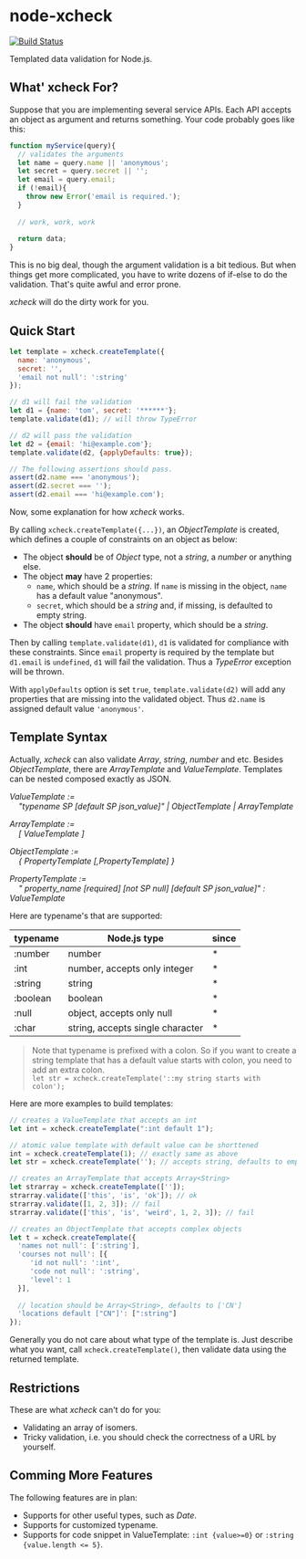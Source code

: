 # node-xcheck

[![Build Status](https://travis-ci.org/amooj/node-xcheck.svg?branch=master)](https://travis-ci.org/amooj/node-xcheck)

Templated data validation for Node.js.

## What' xcheck For?
Suppose that you are implementing several service APIs. Each API accepts an object as argument and returns something. Your code probably goes like this:
```js
function myService(query){
  // validates the arguments
  let name = query.name || 'anonymous';
  let secret = query.secret || '';
  let email = query.email;
  if (!email){
    throw new Error('email is required.');
  }
  
  // work, work, work
  
  return data;
}
```
This is no big deal, though the argument validation is a bit tedious. 
But when things get more complicated, you have to write dozens of if-else to do the validation. That's quite awful and error prone.

_xcheck_ will do the dirty work for you.

## Quick Start

```js
let template = xcheck.createTemplate({
  name: 'anonymous',
  secret: '',
  'email not null': ':string'
});

// d1 will fail the validation
let d1 = {name: 'tom', secret: '******'};
template.validate(d1); // will throw TypeError

// d2 will pass the validation
let d2 = {email: 'hi@example.com'};
template.validate(d2, {applyDefaults: true});

// The following assertions should pass.
assert(d2.name === 'anonymous');
assert(d2.secret === '');
assert(d2.email === 'hi@example.com');
```

Now, some explanation for how _xcheck_ works. 

By calling `xcheck.createTemplate({...})`, an _ObjectTemplate_ is created, which defines a couple of constraints on an object as below:

- The object **should** be of _Object_ type, not a _string_, a _number_ or anything else.
- The object **may** have 2 properties:
    - `name`, which should be a _string_. If `name` is missing in the object, `name` has a default value "anonymous".
    - `secret`, which should be a _string_ and, if missing, is defaulted to empty string.
- The object **should** have `email` property, which should be a _string_.

Then by calling `template.validate(d1)`, `d1` is validated for compliance with these constraints. Since `email` property is required by the template but `d1.email` is `undefined`, `d1` will fail the validation. Thus a _TypeError_ exception will be thrown. 

With `applyDefaults` option is set `true`, `template.validate(d2)` will add any properties that are missing into the validated object. Thus `d2.name` is assigned default value `'anonymous'`.

## Template Syntax
Actually, _xcheck_ can also validate _Array_, _string_, _number_ and etc. Besides _ObjectTemplate_, there are _ArrayTemplate_ and _ValueTemplate_. Templates can be nested composed exactly as JSON.

_ValueTemplate :=<br/>
&nbsp;&nbsp;&nbsp;&nbsp;"typename SP \[default SP json_value\]" | ObjectTemplate | ArrayTemplate_

_ArrayTemplate :=<br/>
&nbsp;&nbsp;&nbsp;&nbsp;\[ ValueTemplate \]_

_ObjectTemplate :=<br/>
&nbsp;&nbsp;&nbsp;&nbsp;{ PropertyTemplate \[,PropertyTemplate\] }_

_PropertyTemplate :=<br/>
&nbsp;&nbsp;&nbsp;&nbsp;" property_name \[required\] \[not SP null\] \[default SP json_value\]" : ValueTemplate_

Here are typename's that are supported:

| typename | Node.js type | since |
| ---- | ---- | ---- |
| :number | number | * |
| :int | number, accepts only integer | * | 
| :string | string | * |
| :boolean | boolean | * |
| :null | object, accepts only null | * | 
| :char | string, accepts single character | * |

> Note that typename is prefixed with a colon. So if you want to create a string template that has a default value starts with colon, you need to add an extra colon.<br/>
> `let str = xcheck.createTemplate('::my string starts with colon');`

Here are more examples to build templates:

```js
// creates a ValueTemplate that accepts an int
let int = xcheck.createTemplate(":int default 1");

// atomic value template with default value can be shorttened
int = xcheck.createTemplate(1); // exactly same as above
let str = xcheck.createTemplate(''); // accepts string, defaults to empty string

// creates an ArrayTemplate that accepts Array<String>
let strarray = xcheck.createTemplate(['']);
strarray.validate(['this', 'is', 'ok']); // ok
strarray.validate([1, 2, 3]); // fail
strarray.validate(['this', 'is', 'weird', 1, 2, 3]); // fail

// creates an ObjectTemplate that accepts complex objects
let t = xcheck.createTemplate({
  'names not null': [':string'],
  'courses not null': [{
     'id not null': ':int',
     'code not null': ':string',
     'level': 1
  }],
  
  // location should be Array<String>, defaults to ['CN']
  'locations default ["CN"]': [":string"]
});
```

Generally you do not care about what type of the template is. Just describe what you want, call `xcheck.createTemplate()`, then validate data using the returned template.

## Restrictions
These are what _xcheck_ can't do for you:

* Validating an array of isomers.
* Tricky validation, i.e. you should check the correctness of a URL by yourself. 

## Comming More Features
The following features are in plan:

* Supports for other useful types, such as _Date_.
* Supports for customized typename.
* Supports for code snippet in ValueTemplate: `:int {value>=0}` or `:string {value.length <= 5}`.
